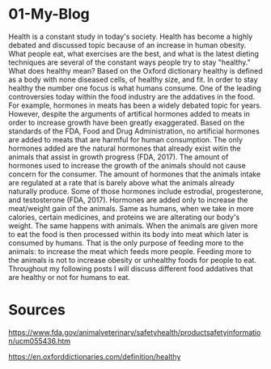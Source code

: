 # 01-My-Blog 

Health is a constant study in today's society.  Health has become a highly debated and discussed topic because of an increase in human obesity.  What people eat, what exercises are the best, and what is the latest dieting techniques are several of the constant ways people try to stay "healthy."  What does healthy mean?  Based on the Oxford dictionary healthy is defined as a body with none diseased cells, of healthy size, and fit.  In order to stay healthy the number one focus is what humans consume.  One of the leading controversies today within the food industry are the addatives in the food.  For example, hormones in meats has been a widely debated topic for years.  However, despite the arguments of artifical hormones added to meats in order to increase growth have been greatly exaggerated.  Based on the standards of the FDA, Food and Drug Administration, no artificial hormones are added to meats that are harmful for human consumption.  The only hormones added are the natural hormones that already exist witin the animals that assist in growth progress (FDA, 2017).  The amount of hormones used to increase the growth of the animals should not cause concern for the consumer.  The amount of hormones that the animals intake are regulated at a rate that is barely above what the animals already naturally produce.  Some of those hormones include estrodial, progesterone, and testosterone (FDA, 2017).  Hormones are added only to increase the meat/weight gain of the animals.  Same as humans, when we take in more calories, certain medicines, and proteins we are alterating our body's weight.  The same happens with animals.  When the animals are given more to eat the food is then processed within its body into meat which later is consumed by humans.  That is the only purpose  of feeding more to the animals: to increase the meat which feeds more people.  Feeding more to the animals is not to increase obesity or unhealthy foods for people to eat.  Throughout my following posts I will discuss different food addatives that are healthy or not for humans to eat. 


# Sources

https://www.fda.gov/animalveterinary/safetyhealth/productsafetyinformation/ucm055436.htm

https://en.oxforddictionaries.com/definition/healthy
